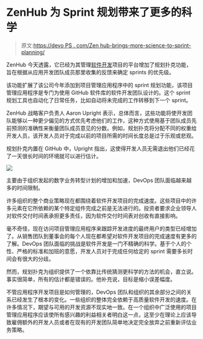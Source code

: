 # ZenHub 为 Sprint 规划带来了更多的科学

> 原文:[https://devo PS . com/Zen hub-brings-more-science-to-sprint-planning/](https://devops.com/zenhub-brings-more-science-to-sprint-planning/)

ZenHub 今天透露，它已经为其管理[软件开发](https://devops.com/?s=software+development)项目的平台增加了规划扑克功能，旨在根据从应用开发团队成员那里收集的反馈来确定 sprints 的优先级。

该功能扩展了该公司今年添加到项目管理应用程序中的 sprint 规划功能，该项目管理应用程序是专门为使用 GitHub 软件库的软件开发团队设计的。这个 sprint 规划工具也自动化了日常任务，比如自动将未完成的工作转移到下一个 sprint。

ZenHub 战略客户负责人 Aaron Upright 表示，总体而言，这些功能将使开发团队能够以一种更少偏见的方式优先考虑他们的工作，这种方式使用基于团队成员先前预测的准确性来衡量团队成员意见的分数。例如，规划扑克将分配不同的权重给开发人员，该开发人员对于完成以前的项目所需的时间长度总是过于乐观或悲观。

规划扑克内置在 GitHub 中，Upright 指出，这使得开发人员无需退出他们已经花了一天很长时间的环境就可以进行估计。

![](../Images/a8c4a24f5a03694364d410429c4fb42e.png)

主要由于组织发起的数字业务转型计划的增加和加速，DevOps 团队面临越来越多的时间限制。

许多组织的整个商业策略现在都围绕着软件开发项目的完成速度。这些项目中的许多元素在它所依赖的某个特定组件完成之前是无法进行的。投资者要求企业领导人对软件交付时间表承担更多责任，因为软件交付时间表对创收有直接影响。

毫不奇怪，现在访问项目管理应用程序来跟踪开发进度的最终用户的类型已经增加了。从销售团队到董事会的每个人现在都希望对软件开发项目的完成速度有更多的了解。DevOps 团队面临的挑战是软件开发是一门不精确的科学。基于个人的个性、严格的标准和加班的意愿，开发人员对于完成任何给定的 sprint 需要多长时间会有很大的分歧。

然而，规划扑克为组织提供了一个依靠比传统猜测更科学的方法的机会，直立说。事实很简单，所有的估计都是错误的。他补充说，目标是缩小误差幅度。

不管应用程序开发项目是如何管理的，DevOps 团队和组织的其余部分之间的关系已经发生了根本的变化。一些组织的整体完全依赖于高质量软件开发的速度。在许多情况下，期望与可用的开发资源不现实地一致。在一个组织中广泛使用的项目管理应用程序应该使所有感兴趣的利益相关者明白这一点，这至少在理论上应该导致雇佣额外的开发人员或者在现有的开发团队简单地决定完全放弃之前重新评估业务策略。